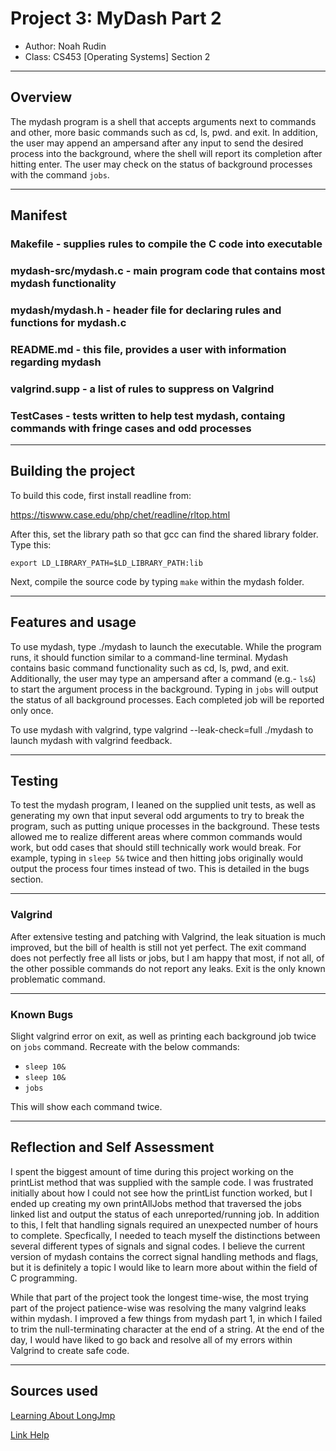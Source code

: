 # Project 3: MyDash Part 2

* Author: Noah Rudin
* Class: CS453 [Operating Systems] Section 2

---

## Overview

The mydash program is a shell that accepts arguments next to commands and 
other, more basic commands such as cd, ls, pwd. and exit. In addition, the user 
may append an ampersand after any input to send the desired process into the 
background, where the shell will report its completion after hitting enter. The 
user may check on the status of background processes with the command `jobs`.

---

## Manifest

### Makefile - supplies rules to compile the C code into executable
### mydash-src/mydash.c - main program code that contains most mydash functionality
### mydash/mydash.h - header file for declaring rules and functions for mydash.c
### README.md - this file, provides a user with information regarding mydash
### valgrind.supp - a list of rules to suppress on Valgrind
### TestCases - tests written to help test mydash, containg commands with fringe cases and odd processes

---

## Building the project

To build this code, first install readline from:

https://tiswww.case.edu/php/chet/readline/rltop.html

After this, set the library path so that gcc can find the shared library folder. Type this:

`export LD_LIBRARY_PATH=$LD_LIBRARY_PATH:lib`

Next, compile the source code by typing `make` within the mydash folder.

---

## Features and usage

To use mydash, type ./mydash to launch the executable. While the program runs, 
it should function similar to a command-line terminal. Mydash contains basic 
command functionality such as cd, ls, pwd, and exit. Additionally, the user may 
type an ampersand after a command (e.g.- `ls&`) to start the argument process 
in the background. Typing in `jobs` will output the status of all background 
processes. Each completed job will be reported only once.

To use mydash with valgrind, type valgrind --leak-check=full ./mydash to launch 
mydash with valgrind
feedback.

---

## Testing

To test the mydash program, I leaned on the supplied unit tests, as well as 
generating my own that input several odd arguments to try to 
break the program, such as putting unique processes in the background. These 
tests allowed me to realize different areas where common commands would work, 
but odd cases that should still technically work would break. For example, 
typing in `sleep 5&` twice and then hitting jobs originally would output the 
process four times instead of two. This is detailed in the bugs section.

---

### Valgrind

After extensive testing and patching with Valgrind, the leak situation is much 
improved, but the bill of health is still not yet perfect. The exit command 
does not perfectly free all lists or jobs, but I am happy that most, if not all, 
of the other possible commands do not report any leaks. Exit is the only known 
problematic command.

---

### Known Bugs

Slight valgrind error on exit, as well as printing each background job twice on `jobs` command. Recreate with the below commands:

- `sleep 10&`
- `sleep 10&`
- `jobs`

This will show each command twice.

---

## Reflection and Self Assessment

I spent the biggest amount of time during this project working on the printList 
method that was supplied with the sample code. I was frustrated initially about 
how I could not see how the printList function worked, but I ended up creating 
my own printAllJobs method that traversed the jobs linked list and output the 
status of each unreported/running job. In addition to this, I felt that 
handling signals required an unexpected number of hours to complete. 
Specfically, I needed to teach myself the distinctions between several 
different types of signals and signal codes. I believe the current version of 
mydash contains the correct signal handling methods and flags, but it is 
definitely a topic I would like to learn more about within the field of C 
programming.

While that part of the project took the longest time-wise, the most trying part 
of the project patience-wise was resolving the many valgrind leaks within 
mydash. I improved a few things from mydash part 1, in which I failed to trim 
the null-terminating character at the end of a string. At the end of the day, I 
would have liked to go back and resolve all of my errors within Valgrind to 
create safe code.

---

## Sources used

[Learning About LongJmp](https://stackoverflow.com/questions/16828378/readline-get-a-new-prompt-on-sigint)

[Link Help](https://github.com/adam-p/markdown-here/wiki/Markdown-Cheatsheet#links)



